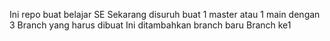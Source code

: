 Ini repo buat belajar SE
Sekarang disuruh buat 1 master atau 1 main
dengan 3 Branch yang harus dibuat
Ini ditambahkan branch baru
Branch ke1
